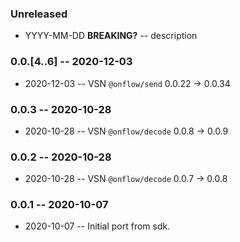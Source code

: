 ### Unreleased

- YYYY-MM-DD **BREAKING?** -- description

### 0.0.[4..6] -- 2020-12-03

- 2020-12-03 -- VSN `@onflow/send` 0.0.22 -> 0.0.34

### 0.0.3 -- 2020-10-28

- 2020-10-28 -- VSN `@onflow/decode` 0.0.8 -> 0.0.9

### 0.0.2 -- 2020-10-28

- 2020-10-28 -- VSN `@onflow/decode` 0.0.7 -> 0.0.8

### 0.0.1 -- 2020-10-07

- 2020-10-07 -- Initial port from sdk.
